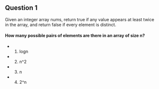 ## Question 1
Given an integer array nums, return true if any value appears at least twice in the array, and return false if every element is distinct.

#### How many possible pairs of elements are there in an array of size n?

- 1. logn
- 2. n^2
- 3. n
- 4. 2^n

